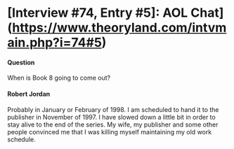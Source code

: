 # [Interview #74, Entry #5]: AOL Chat](https://www.theoryland.com/intvmain.php?i=74#5)

#### Question

When is Book 8 going to come out?

#### Robert Jordan

Probably in January or February of 1998. I am scheduled to hand it to the publisher in November of 1997. I have slowed down a little bit in order to stay alive to the end of the series. My wife, my publisher and some other people convinced me that I was killing myself maintaining my old work schedule.

